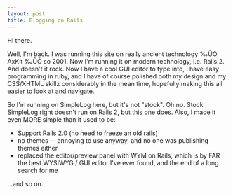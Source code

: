 ```yaml
---
layout: post
title: Blogging on Rails
---
```

<p>Hi there.</p><p>Well, I'm back. I was running this site on really ancient technology ‰ÛÓ AxKit ‰ÛÓ so 2001. Now I'm running it on modern technology, i.e. Rails 2. And doesn't it rock. Now I have a cool GUI editor to type into, I have easy programming in ruby, and I have of course polished both my design and my CSS/XHTML skillz considerably in the mean time, hopefully making this all easier to look at and navigate.</p><p>So I'm running on SimpleLog here, but it's not "stock". Oh no. Stock SimpleLog right doesn't run on Rails 2, but this one does. Also, I made it even MORE simple than it used to be:</p><ul><li>Support Rails 2.0 (no need to freeze an old rails)</li><li>no themes -- annoying to use anyway, and no one was publishing themes either</li><li>replaced the editor/preview panel with WYM on Rails, which is by FAR the best WYSIWYG / GUI editor I've ever found, and the end of a long search for me</li></ul><p>...and so on.</p>
